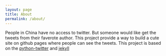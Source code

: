 ```yaml
---
layout: page
title: About
permalink: /about/
---
```

People in China have no access to twitter. But someone would like get the tweets from their faverote author. This project provide a way to build a cute site on github pages where people can see the tweets. This project is based on the [python-twitter](https://github.com/bear/python-twitter) and [jekyll](https://github.com/jekyll/jekyll)
